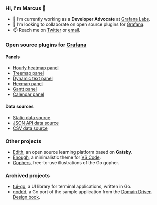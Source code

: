 ### Hi, I'm Marcus 👋

- 🔭 I’m currently working as a **Developer Advocate** at [Grafana Labs](https://grafana.com).
- 👯 I’m looking to collaborate on open source plugins for [Grafana](https://github.com/grafana/grafana).
- 📫 Reach me on [Twitter](https://twitter.com/marcusolsson) or [email](mailto:marcus.olsson@hey.com).

### Open source plugins for [Grafana](https://github.com/grafana/grafana)

#### Panels

- [Hourly heatmap panel](https://github.com/marcusolsson/grafana-hourly-heatmap-panel)
- [Treemap panel](https://github.com/marcusolsson/grafana-treemap-panel)
- [Dynamic text panel](https://github.com/marcusolsson/grafana-dynamictext-panel)
- [Hexmap panel](https://github.com/marcusolsson/grafana-hexmap-panel)
- [Gantt panel](https://github.com/marcusolsson/grafana-gantt-panel)
- [Calendar panel](https://github.com/marcusolsson/grafana-calendar-panel)

#### Data sources 

- [Static data source](https://github.com/marcusolsson/grafana-static-datasource)
- [JSON API data source](https://github.com/marcusolsson/grafana-jsonapi-datasource)
- [CSV data source](https://github.com/marcusolsson/grafana-csv-datasource)

### Other projects

- [Edith](https://github.com/marcusolsson/edith), an open source learning platform based on **Gatsby**.
- [Enough](https://github.com/marcusolsson/vscode-theme-enough), a minimalistic theme for [VS Code](https://code.visualstudio.com/).
- [Gophers](https://github.com/marcusolsson/gophers), free-to-use illustrations of the Go gopher.

### Archived projects

- [tui-go](https://github.com/marcusolsson/tui-go), a UI library for terminal applications, written in Go.
- [goddd](https://github.com/marcusolsson/goddd), a Go port of the sample application from the [Domain Driven Design book](https://www.amazon.com/Domain-Driven-Design-Tackling-Complexity-Software/dp/0321125215).

